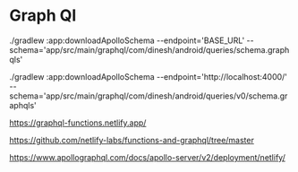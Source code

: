 # Graph Ql

./gradlew :app:downloadApolloSchema --endpoint='BASE_URL' --schema='app/src/main/graphql/com/dinesh/android/queries/schema.graphqls'

./gradlew :app:downloadApolloSchema --endpoint='http://localhost:4000/' --schema='app/src/main/graphql/com/dinesh/android/queries/v0/schema.graphqls'

https://graphql-functions.netlify.app/

https://github.com/netlify-labs/functions-and-graphql/tree/master

https://www.apollographql.com/docs/apollo-server/v2/deployment/netlify/